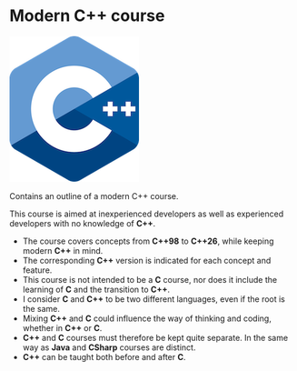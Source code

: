 # Modern C++ course

![logo](docs/pictures/logo.png)

Contains an outline of a modern C++ course.

This course is aimed at inexperienced developers as well as experienced developers with no knowledge of **C++**.

* The course covers concepts from **C++98** to **C++26**, while keeping modern **C++** in mind.
* The corresponding **C++** version is indicated for each concept and feature.
* This course is not intended to be a **C** course, nor does it include the learning of **C** and the transition to **C++**.
* I consider **C** and **C++** to be two different languages, even if the root is the same.
* Mixing **C++** and **C** could influence the way of thinking and coding, whether in **C++** or **C**. 
* **C++** and **C** courses must therefore be kept quite separate. In the same way as **Java** and **CSharp** courses are distinct.
* **C++** can be taught both before and after **C**.
